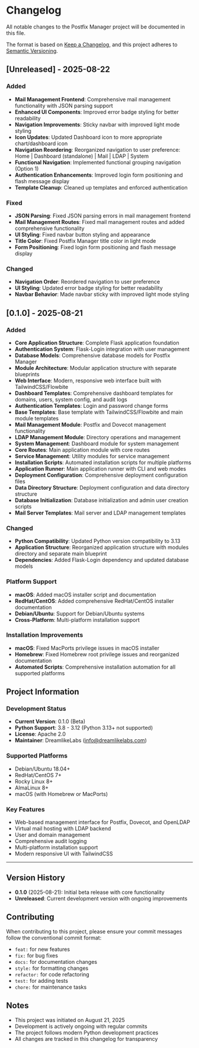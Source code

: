 # Changelog

All notable changes to the Postfix Manager project will be documented in this file.

The format is based on [Keep a Changelog](https://keepachangelog.com/en/1.0.0/),
and this project adheres to [Semantic Versioning](https://semver.org/spec/v2.0.0.html).

## [Unreleased] - 2025-08-22

### Added
- **Mail Management Frontend**: Comprehensive mail management functionality with JSON parsing support
- **Enhanced UI Components**: Improved error badge styling for better readability
- **Navigation Improvements**: Sticky navbar with improved light mode styling
- **Icon Updates**: Updated Dashboard icon to more appropriate chart/dashboard icon
- **Navigation Reordering**: Reorganized navigation to user preference: Home | Dashboard (standalone) | Mail | LDAP | System
- **Functional Navigation**: Implemented functional grouping navigation (Option 1)
- **Authentication Enhancements**: Improved login form positioning and flash message display
- **Template Cleanup**: Cleaned up templates and enforced authentication

### Fixed
- **JSON Parsing**: Fixed JSON parsing errors in mail management frontend
- **Mail Management Routes**: Fixed mail management routes and added comprehensive functionality
- **UI Styling**: Fixed navbar button styling and appearance
- **Title Color**: Fixed Postfix Manager title color in light mode
- **Form Positioning**: Fixed login form positioning and flash message display

### Changed
- **Navigation Order**: Reordered navigation to user preference
- **UI Styling**: Updated error badge styling for better readability
- **Navbar Behavior**: Made navbar sticky with improved light mode styling

## [0.1.0] - 2025-08-21

### Added
- **Core Application Structure**: Complete Flask application foundation
- **Authentication System**: Flask-Login integration with user management
- **Database Models**: Comprehensive database models for Postfix Manager
- **Module Architecture**: Modular application structure with separate blueprints
- **Web Interface**: Modern, responsive web interface built with TailwindCSS/Flowbite
- **Dashboard Templates**: Comprehensive dashboard templates for domains, users, system config, and audit logs
- **Authentication Templates**: Login and password change forms
- **Base Templates**: Base template with TailwindCSS/Flowbite and main module templates
- **Mail Management Module**: Postfix and Dovecot management functionality
- **LDAP Management Module**: Directory operations and management
- **System Management**: Dashboard module for system management
- **Core Routes**: Main application module with core routes
- **Service Management**: Utility modules for service management
- **Installation Scripts**: Automated installation scripts for multiple platforms
- **Application Runner**: Main application runner with CLI and web modes
- **Deployment Configuration**: Comprehensive deployment configuration files
- **Data Directory Structure**: Deployment configuration and data directory structure
- **Database Initialization**: Database initialization and admin user creation scripts
- **Mail Server Templates**: Mail server and LDAP management templates

### Changed
- **Python Compatibility**: Updated Python version compatibility to 3.13
- **Application Structure**: Reorganized application structure with modules directory and separate main blueprint
- **Dependencies**: Added Flask-Login dependency and updated database models

### Platform Support
- **macOS**: Added macOS installer script and documentation
- **RedHat/CentOS**: Added comprehensive RedHat/CentOS installer documentation
- **Debian/Ubuntu**: Support for Debian/Ubuntu systems
- **Cross-Platform**: Multi-platform installation support

### Installation Improvements
- **macOS**: Fixed MacPorts privilege issues in macOS installer
- **Homebrew**: Fixed Homebrew root privilege issues and reorganized documentation
- **Automated Scripts**: Comprehensive installation automation for all supported platforms

## Project Information

### Development Status
- **Current Version**: 0.1.0 (Beta)
- **Python Support**: 3.8 - 3.12 (Python 3.13+ not supported)
- **License**: Apache 2.0
- **Maintainer**: DreamlikeLabs (info@dreamlikelabs.com)

### Supported Platforms
- Debian/Ubuntu 18.04+
- RedHat/CentOS 7+
- Rocky Linux 8+
- AlmaLinux 8+
- macOS (with Homebrew or MacPorts)

### Key Features
- Web-based management interface for Postfix, Dovecot, and OpenLDAP
- Virtual mail hosting with LDAP backend
- User and domain management
- Comprehensive audit logging
- Multi-platform installation support
- Modern responsive UI with TailwindCSS

---

## Version History

- **0.1.0** (2025-08-21): Initial beta release with core functionality
- **Unreleased**: Current development version with ongoing improvements

## Contributing

When contributing to this project, please ensure your commit messages follow the conventional commit format:
- `feat:` for new features
- `fix:` for bug fixes
- `docs:` for documentation changes
- `style:` for formatting changes
- `refactor:` for code refactoring
- `test:` for adding tests
- `chore:` for maintenance tasks

## Notes

- This project was initiated on August 21, 2025
- Development is actively ongoing with regular commits
- The project follows modern Python development practices
- All changes are tracked in this changelog for transparency
